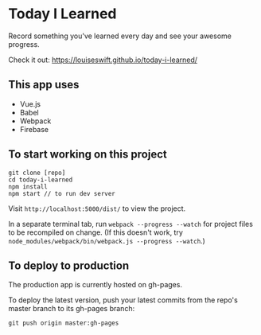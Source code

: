 # Today I Learned

Record something you've learned every day and see your awesome progress.

Check it out: https://louiseswift.github.io/today-i-learned/

## This app uses

* Vue.js
* Babel
* Webpack
* Firebase

## To start working on this project

```
git clone [repo]
cd today-i-learned
npm install
npm start // to run dev server
```

Visit `http://localhost:5000/dist/` to view the project.

In a separate terminal tab, run `webpack --progress --watch` for project files to be recompiled on change. (If this doesn't work, try `node_modules/webpack/bin/webpack.js --progress --watch`.)

## To deploy to production

The production app is currently hosted on gh-pages.

To deploy the latest version, push your latest commits from the repo's master branch to its gh-pages branch:

```
git push origin master:gh-pages
```